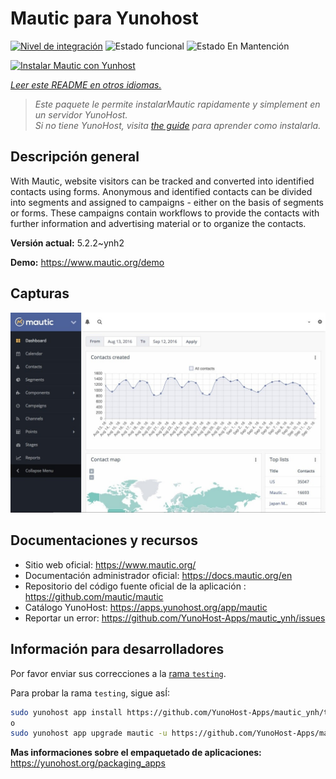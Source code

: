 <!--
Este archivo README esta generado automaticamente<https://github.com/YunoHost/apps/tree/master/tools/readme_generator>
No se debe editar a mano.
-->

# Mautic para Yunohost

[![Nivel de integración](https://apps.yunohost.org/badge/integration/mautic)](https://ci-apps.yunohost.org/ci/apps/mautic/)
![Estado funcional](https://apps.yunohost.org/badge/state/mautic)
![Estado En Mantención](https://apps.yunohost.org/badge/maintained/mautic)

[![Instalar Mautic con Yunhost](https://install-app.yunohost.org/install-with-yunohost.svg)](https://install-app.yunohost.org/?app=mautic)

*[Leer este README en otros idiomas.](./ALL_README.md)*

> *Este paquete le permite instalarMautic rapidamente y simplement en un servidor YunoHost.*  
> *Si no tiene YunoHost, visita [the guide](https://yunohost.org/install) para aprender como instalarla.*

## Descripción general

With Mautic, website visitors can be tracked and converted into identified contacts using forms. Anonymous and identified contacts can be divided into segments and assigned to campaigns - either on the basis of segments or forms. These campaigns contain workflows to provide the contacts with further information and advertising material or to organize the contacts.


**Versión actual:** 5.2.2~ynh2

**Demo:** <https://www.mautic.org/demo>

## Capturas

![Captura de Mautic](./doc/screenshots/mautic-Screenshots.jpg)

## Documentaciones y recursos

- Sitio web oficial: <https://www.mautic.org/>
- Documentación administrador oficial: <https://docs.mautic.org/en>
- Repositorio del código fuente oficial de la aplicación : <https://github.com/mautic/mautic>
- Catálogo YunoHost: <https://apps.yunohost.org/app/mautic>
- Reportar un error: <https://github.com/YunoHost-Apps/mautic_ynh/issues>

## Información para desarrolladores

Por favor enviar sus correcciones a la [rama `testing`](https://github.com/YunoHost-Apps/mautic_ynh/tree/testing).

Para probar la rama `testing`, sigue asÍ:

```bash
sudo yunohost app install https://github.com/YunoHost-Apps/mautic_ynh/tree/testing --debug
o
sudo yunohost app upgrade mautic -u https://github.com/YunoHost-Apps/mautic_ynh/tree/testing --debug
```

**Mas informaciones sobre el empaquetado de aplicaciones:** <https://yunohost.org/packaging_apps>
